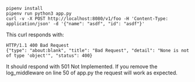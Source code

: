 ```
pipenv install
pipenv run python3 app.py
curl -v -X POST http://localhost:8080/v1/foo -H 'Content-Type: application/json' -d '{"name": "asdf", "id": "asdf"}'
```

This curl responds with:

```
HTTP/1.1 400 Bad Request
{"type": "about:blank", "title": "Bad Request", "detail": "None is not of type 'object'", "status": 400}
```

It should respond with 501 Not Implemented. If you remove the log_middleware on line 50 of app.py the request will work as expected. 
